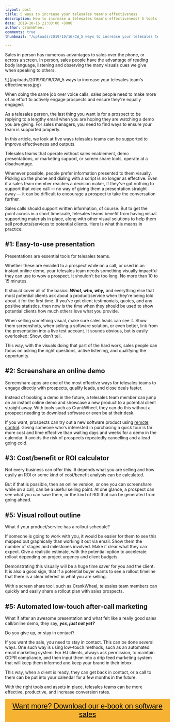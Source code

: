 ```yaml
---
layout: post
title: 5 ways to increase your telesales team's effectiveness
description: How to increase a telesales team’s effectiveness? 5 tools and practices.
date: 2019-10-16 21:00:00 +0000
author: CrankWheel
comments: true
thumbnail: "/uploads/2019/10/16/CW_5 ways to increase your telesales team's effectiveness.jpg"

---
```

Sales in person has numerous advantages to sales over the phone, or across a screen. In person, sales people have the advantage of reading body language, listening and observing the many visuals cues we give when speaking to others.

![](/uploads/2019/10/16/CW_5 ways to increase your telesales team's effectiveness.jpg)

When doing the same job over voice calls, sales people need to make more of an effort to actively engage prospects and ensure they're equally engaged.

As a telesales person, the last thing you want is for a prospect to be replying to a lengthy email when you are hoping they are watching a demo you are giving. For sales managers, you need to find ways to ensure your team is supported properly.

In this article, we look at five ways telesales teams can be supported to improve effectiveness and outputs.

Telesales teams that operate without sales enablement, demo presentations, or marketing support, or screen share tools, operate at a disadvantage.

Whenever possible, people prefer information presented to them visually. Picking up the phone and dialing with a script is no longer as effective. Even if a sales team member reaches a decision maker, if they've got nothing to support that voice call — no way of giving them a presentation straight away — it can be difficult to encourage a prospect to take the conversation further.

Sales calls should support written information, of course. But to get the point across in a short timescale, telesales teams benefit from having visual supporting materials in place, along with other visual solutions to help them sell products/services to potential clients. Here is what this means in practice:

## #1: Easy-to-use presentation

Presentations are essential tools for telesales teams.

Whether these are emailed to a prospect while on a call, or used in an instant online demo, your telesales team needs something visually impactful they can use to wow a prospect. It shouldn't be too long. No more than 10 to 15 minutes.

It should cover all of the basics: **_What, who, why,_** and everything else that most potential clients ask about a product/service when they're being told about it for the first time. If you've got client testimonials, quotes, and any positive statistics, then now is the time when they should be used to show potential clients how much others love what you provide.

When selling something visual, make sure sales leads can see it. Show them screenshots, when selling a software solution, or even better, link from the presentation into a live test account. It sounds obvious, but is easily overlooked: Show, don't tell.

This way, with the visuals doing that part of the hard work, sales people can focus on asking the right questions, active listening, and qualifying the opportunity.

## #2: Screenshare an online demo

Screenshare apps are one of the most effective ways for telesales teams to engage directly with prospects, qualify leads, and close deals faster.

Instead of booking a demo in the future, a telesales team member can jump on an instant online demo and showcase a new product to a potential client straight away. With tools such as CrankWheel, they can do this without a prospect needing to download software or even be at their desk.

If you want, prospects can try out a new software product using [remote control](https://crankwheel.com/remote-control/). Giving someone who's interested in purchasing a quick tour is far more cost and time effective than waiting days and weeks for a demo in the calendar. It avoids the risk of prospects repeatedly cancelling and a lead going cold.

## #3: Cost/benefit or ROI calculator

Not every business can offer this. It depends what you are selling and how easily an ROI or some kind of cost/benefit analysis can be calculated.

But if that is possible, then an online version, or one you can screenshare while on a call, can be a useful selling point. At one glance, a prospect can see what you can save them, or the kind of ROI that can be generated from going ahead.

## #5: Visual rollout outline

What if your product/service has a rollout schedule?

If someone is going to work with you, it would be easier for them to see this mapped out graphically than working it out via email. Show them the number of stages and milestones involved. Make it clear what they can expect. Give a realistic estimate, with the potential option to accelerate rollout depending on project urgency and client budgets.

Demonstrating this visually will be a huge time saver for you and the client. It is also a good sign, that if a potential buyer wants to see a rollout timeline that there is a clear interest in what you are selling.

With a screen share tool, such as CrankWheel, telesales team members can quickly and easily share a rollout plan with sales prospects.

## #5: Automated low-touch after-call marketing

What if after an awesome presentation and what felt like a really good sales call/online demo, they say, **_yes, just not yet?_**

Do you give up, or stay in contact?

If you want the sale, you need to stay in contact. This can be done several ways. One such way is using low-touch methods, such as an automated email marketing system. For EU clients, always ask permission, to maintain GDPR compliance, and then input them into a drip feed marketing system that will keep them informed and keep your brand in their inbox.

This way, when a client is ready, they can get back in contact, or a call to them can be put into your calendar for a few months in the future.

With the right tools and assets in place, telesales teams can be more effective, productive, and increase conversion rates.

<style> .btn-signup { padding-top: 11px !important; border-radius: 0px !important; background-color: #f6b333; text-align: center; padding: 10px 20px !important; border: 0px !important; width: 100%; margin-bottom: 20px; } .btn-signup a { color: black !important; font-family: 'Titillium Web', sans-serif; font-size: 24px !important; font-weight: normal !important; } </style>

<div class="btn-signup"><a style="cursor: pointer;" href="/sign-up-to-download">Want more? Download our e-book on software sales</a></div>
